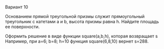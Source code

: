 Вариант 10

Основанием прямой треугольной призмы служит прямоугольный треугольник с
катетами a и b, высота призмы равна h. Найдите площадь ее поверхности.

Оформить решение в виде функции square(a,b,h), которая возвращает s
Например, при a=6; b=8; h=10 функция square(6,8,10) вернет s=288.
